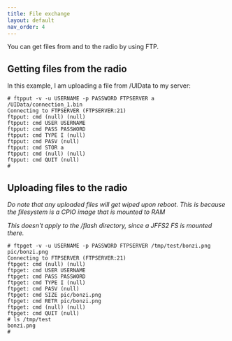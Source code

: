 ```yaml
---
title: File exchange
layout: default
nav_order: 4
---
```

You can get files from and to the radio by using FTP.

## Getting files from the radio
In this example, I am uploading a file from /UIData to my server:

```
# ftpput -v -u USERNAME -p PASSWORD FTPSERVER a /UIData/connection_1.bin 
Connecting to FTPSERVER (FTPSERVER:21)
ftpput: cmd (null) (null)
ftpput: cmd USER USERNAME
ftpput: cmd PASS PASSWORD
ftpput: cmd TYPE I (null)
ftpput: cmd PASV (null)
ftpput: cmd STOR a
ftpput: cmd (null) (null)
ftpput: cmd QUIT (null)
# 
```

## Uploading files to the radio

*Do note that any uploaded files will get wiped upon reboot. This is because the filesystem is a CPIO image that is mounted to RAM*

*This doesn't apply to the /flash directory, since a JFFS2 FS is mounted there.*

```
# ftpget -v -u USERNAME -p PASSWORD FTPSERVER /tmp/test/bonzi.png pic/bonzi.png
Connecting to FTPSERVER (FTPSERVER:21)
ftpget: cmd (null) (null)
ftpget: cmd USER USERNAME
ftpget: cmd PASS PASSWORD
ftpget: cmd TYPE I (null)
ftpget: cmd PASV (null)
ftpget: cmd SIZE pic/bonzi.png
ftpget: cmd RETR pic/bonzi.png
ftpget: cmd (null) (null)
ftpget: cmd QUIT (null)
# ls /tmp/test          
bonzi.png
# 
```